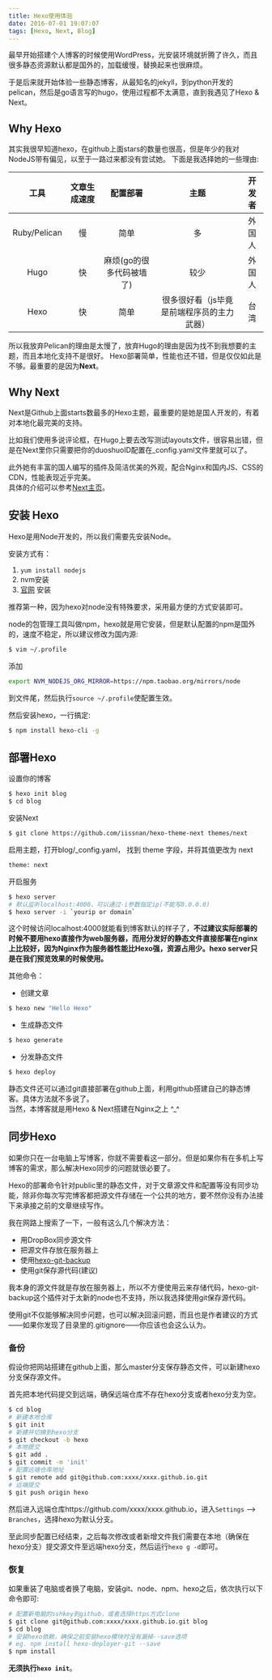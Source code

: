 ```yaml
---
title: Hexo使用体验
date: 2016-07-01 19:07:07
tags: [Hexo, Next, Blog]
---
```



最早开始搭建个人博客的时候使用WordPress，光安装环境就折腾了许久，而且很多静态资源默认都是国外的，加载缓慢，替换起来也很麻烦。

于是后来就开始体验一些静态博客，从最知名的jekyll，到python开发的pelican，然后是go语言写的hugo，使用过程都不太满意，直到我遇见了Hexo & Next。
<!-- more -->
## Why Hexo

其实我很早知道hexo，在github上面stars的数量也很高，但是年少的我对NodeJS带有偏见，以至于一路过来都没有尝试她。
下面是我选择她的一些理由:

| 工具      | 文章生成速度  | 配置部署 | 主题 | 开发者 |
| :------: | :---: | :---: | :---: | :---:|
| Ruby/Pelican  | 慢 |  简单    | 多 | 外国人 |
| Hugo    | 快   |  麻烦(go的很多代码被墙了) | 较少| 外国人|
| Hexo     | 快   |  简单  | 很多很好看（js毕竟是前端程序员的主力武器）| 台湾

所以我放弃Pelican的理由是太慢了，放弃Hugo的理由是因为找不到我想要的主题，而且本地化支持不是很好。
Hexo部署简单，性能也还不错，但是仅仅如此是不够。最重要的是因为**Next**。

## Why Next

Next是Github上面starts数最多的Hexo主题，最重要的是她是国人开发的，有着对本地化最完美的支持。

比如我们使用多说评论框，在Hugo上要去改写测试layouts文件，很容易出错，但是在Next里你只需要把你的duoshuoID配置在\_config.yaml文件里就可以了。  

此外她有丰富的国人编写的插件及简洁优美的外观，配合Nginx和国内JS、CSS的CDN，性能表现近乎完美。  
具体的介绍可以参考[Next主页](http://theme-next.iissnan.com/)。

## 安装 Hexo

Hexo是用Node开发的，所以我们需要先安装Node。  

安装方式有：

1. `yum install nodejs`  
2. nvm安装
3. [官网](https://nodejs.org/en/download/) 安装

推荐第一种，因为hexo对node没有特殊要求，采用最方便的方式安装即可。

node的包管理工具叫做npm，hexo就是用它安装，但是默认配置的npm是国外的，速度不稳定，所以建议修改为国内源:

```bash
$ vim ~/.profile
```

添加

```bash
export NVM_NODEJS_ORG_MIRROR=https://npm.taobao.org/mirrors/node
```

到文件尾，然后执行`source ~/.profile`使配置生效。

然后安装hexo，一行搞定:
```bash
$ npm install hexo-cli -g
```

## 部署Hexo

设置你的博客
```bash
$ hexo init blog
$ cd blog
```

安装Next
```bash
$ git clone https://github.com/iissnan/hexo-theme-next themes/next
```

启用主题，打开blog/\_config.yaml， 找到 theme 字段，并将其值更改为 next
```bash
theme: next
```

开启服务
```bash
$ hexo server
# 默认监听localhost:4000，可以通过-i参数指定ip(不能写0.0.0.0)
$ hexo server -i `yourip or domain`
```
这个时候访问localhost:4000就能看到博客默认的样子了，**不过建议实际部署的时候不要用hexo直接作为web服务器，而用分发好的静态文件直接部署在nginx上比较好，因为Nginx作为服务器性能比Hexo强，资源占用少。hexo server只是在我们预览效果的时候使用。**

其他命令：

- 创建文章
```bash
$ hexo new "Hello Hexo"
```

- 生成静态文件
```bash
$ hexo generate
```

- 分发静态文件
```bash
$ hexo deploy
```

静态文件还可以通过git直接部署在github上面，利用github搭建自己的静态博客。具体方法就不多说了。  
当然，本博客就是用Hexo & Next搭建在Nginx之上 ^\_^

## 同步Hexo

如果你只在一台电脑上写博客，你就不需要看这一部分。但是如果你有在多机上写博客的需求，那么解决Hexo同步的问题就很必要了。

Hexo的部署命令针对public里的静态文件，对于文章源文件和配置等没有同步功能，除非你每次写完博客都把源文件存储在一个公共的地方，要不然你没有办法接下来承接之前的文章继续写作。

我在网路上搜索了一下，一般有这么几个解决方法：

- 用DropBox同步源文件
- 把源文件存放在服务器上
- 使用[hexo-git-backup](https://github.com/coneycode/hexo-git-backup)
- 使用git保存源代码(建议)

我本身的源文件就是存放在服务器上，所以不方便使用云来存储代码，hexo-git-backup这个插件对于太新的node也不支持，所以我选择使用git保存源代码。

使用git不仅能够解决同步问题，也可以解决回滚问题，而且也是作者建议的方式——如果你发现了目录里的.gitignore——你应该也会这么认为。

### 备份

假设你把网站搭建在github上面，那么master分支保存静态文件，可以新建hexo分支保存源文件。

首先把本地代码提交到远端，确保远端仓库不存在hexo分支或者hexo分支为空。
```bash
$ cd blog
# 新建本地仓库
$ git init
# 新建并切换到hexo分支
$ git checkout -b hexo
# 本地提交
$ git add .
$ git commit -m 'init'
# 配置远端仓库地址
$ git remote add git@github.com:xxxx/xxxx.github.io.git
# 远端提交
$ git push origin hexo
```

然后进入远端仓库https://github.com/xxxx/xxxx.github.io，进入`Settings` --> `Branches`，选择hexo为默认分支。

至此同步配置已经结束，之后每次修改或者新增文件我们需要在本地（确保在hexo分支）提交源文件至远端hexo分支，然后运行`hexo g -d`即可。

### 恢复

如果重装了电脑或者换了电脑，安装git、node、npm、hexo之后，依次执行以下命令即可:
```bash
# 配置新电脑的sshkey到github，或者选择https方式clone
$ git clone git@github.com:xxxx/xxxx.github.io.git blog
$ cd blog
# 安装hexo依赖，确保之前安装hexo模块时没有漏掉--save选项
# eg. npm install hexo-deployer-git --save
$ npm install
```
**无须执行`hexo init`**。
